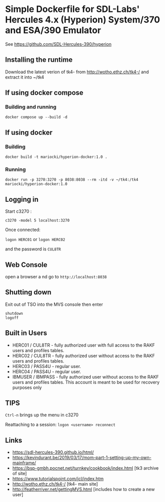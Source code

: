 # Simple Dockerfile for SDL-Labs' Hercules 4.x (Hyperion) System/370 and ESA/390 Emulator
See https://github.com/SDL-Hercules-390/hyperion

## Installing the runtime
Download the latest verion of tk4- from http://wotho.ethz.ch/tk4-/ and extract it into ~/tk4

## If using docker compose
### Building and running
`docker compose up --build -d`

## If using docker
### Building
`docker build -t mariocki/hyperion-docker:1.0 .`
### Running
`docker run -p 3270:3270 -p 8038:8038 --rm -itd -v ~/tk4:/tk4 mariocki/hyperion-docker:1.0`

## Logging in
Start c3270 :

`c3270 -model 5 localhost:3270`

Once connected:

`logon HERC01` or `logon HERC02`

and the password is `CUL8TR`

## Web Console
open a browser a nd go to
`http://localhost:8038`

## Shutting down

Exit out of TSO into the MVS console then enter

```
shutdown
logoff
```

## Built in Users
* HERC01 / CUL8TR - fully authorized user with full access to the RAKF users and profiles tables.
* HERC02 / CUL8TR - fully authorized user without access to the RAKF users and profiles tables.
* HERC03 / PASS4U - regular user.
* HERC04 / PASS4U - regular user.
* IBMUSER / IBMPASS - fully authorized user without access to the RAKF users and profiles tables. This account is meant to be used for recovery purposes only

## TIPS
`Ctrl-n` brings up the menu in c3270

Reattaching to a session:
`logon <username> reconnect`

## Links
* https://sdl-hercules-390.github.io/html/
* https://kevindurant.be/2019/03/17/mom-part-1-setting-up-my-own-mainframe/
* https://bsp-gmbh.pocnet.net/turnkey/cookbook/index.html [tk3 archive of site]
* https://www.tutorialspoint.com/jcl/index.htm
* http://wotho.ethz.ch/tk4-/ [tk4- main site]
* http://featherriver.net/gettingMVS.html [includes how to create a new user]

